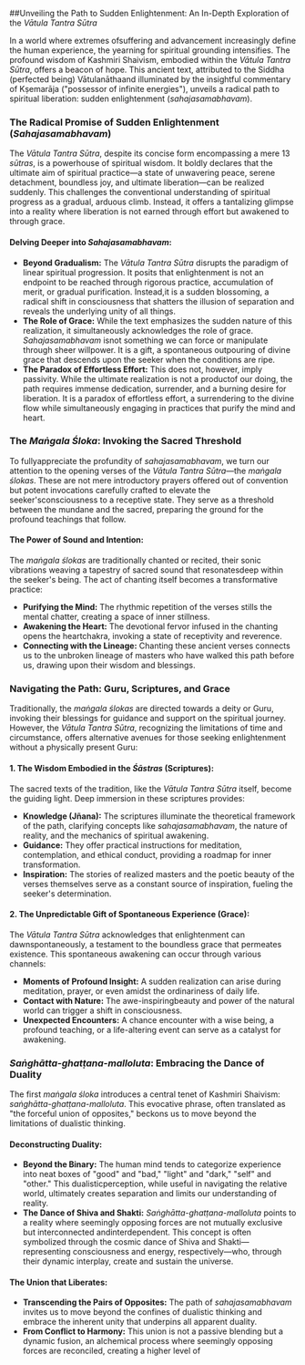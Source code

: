 ##Unveiling the Path to Sudden Enlightenment: An In-Depth Exploration of the *Vātula Tantra Sūtra*

In a world where extremes ofsuffering and advancement increasingly define the human experience, the yearning for spiritual grounding intensifies. The profound wisdom of Kashmiri Shaivism, embodied within the *Vātula Tantra Sūtra*, offers a beacon of hope. This ancient text, attributed to the Siddha (perfected being) Vātulanāthaand illuminated by the insightful commentary of Kṣemarāja ("possessor of infinite energies"), unveils a radical path to spiritual liberation: sudden enlightenment (*sahajasamabhavam*). 

### The Radical Promise of Sudden Enlightenment (*Sahajasamabhavam*)

The *Vātula Tantra Sūtra*, despite its concise form encompassing a mere 13 *sūtras*, is a powerhouse of spiritual wisdom. It boldly declares that the ultimate aim of spiritual practice—a state of unwavering peace, serene detachment, boundless joy, and ultimate liberation—can be realized suddenly. This challenges the conventional understanding of spiritual progress as a gradual, arduous climb. Instead, it offers a tantalizing glimpse into a reality where liberation is not earned through effort but awakened to through grace.

#### Delving Deeper into *Sahajasamabhavam*:

* **Beyond Gradualism:** The *Vātula Tantra Sūtra* disrupts the paradigm of linear spiritual progression. It posits that enlightenment is not an endpoint to be reached through rigorous practice, accumulation of merit, or gradual purification. Instead,it is a sudden blossoming, a radical shift in consciousness that shatters the illusion of separation and reveals the underlying unity of all things.
* **The Role of Grace:** While the text emphasizes the sudden nature of this realization, it simultaneously acknowledges the role of grace. *Sahajasamabhavam* isnot something we can force or manipulate through sheer willpower. It is a gift, a spontaneous outpouring of divine grace that descends upon the seeker when the conditions are ripe. 
* **The Paradox of Effortless Effort:** This does not, however, imply passivity. While the ultimate realization is not a productof our doing, the path requires immense dedication, surrender, and a burning desire for liberation. It is a paradox of effortless effort, a surrendering to the divine flow while simultaneously engaging in practices that purify the mind and heart.

### The *Maṅgala Śloka*: Invoking the Sacred Threshold

To fullyappreciate the profundity of *sahajasamabhavam*, we turn our attention to the opening verses of the *Vātula Tantra Sūtra*—the *maṅgala ślokas*. These are not mere introductory prayers offered out of convention but potent invocations carefully crafted to elevate the seeker'sconsciousness to a receptive state. They serve as a threshold between the mundane and the sacred, preparing the ground for the profound teachings that follow.

#### The Power of Sound and Intention:

The *maṅgala ślokas* are traditionally chanted or recited, their sonic vibrations weaving a tapestry of sacred sound that resonatesdeep within the seeker's being. The act of chanting itself becomes a transformative practice:
* **Purifying the Mind:** The rhythmic repetition of the verses stills the mental chatter, creating a space of inner stillness.
* **Awakening the Heart:** The devotional fervor infused in the chanting opens the heartchakra, invoking a state of receptivity and reverence.
* **Connecting with the Lineage:** Chanting these ancient verses connects us to the unbroken lineage of masters who have walked this path before us, drawing upon their wisdom and blessings.

### Navigating the Path: Guru, Scriptures, and Grace

Traditionally, the *maṅgala ślokas* are directed towards a deity or Guru, invoking their blessings for guidance and support on the spiritual journey. However, the *Vātula Tantra Sūtra*, recognizing the limitations of time and circumstance, offers alternative avenues for those seeking enlightenment without a physically present Guru:

#### 1. The Wisdom Embodied in the *Śāstras* (Scriptures):

The sacred texts of the tradition, like the *Vātula Tantra Sūtra* itself, become the guiding light. Deep immersion in these scriptures provides:

* **Knowledge (Jñana):** The scriptures illuminate the theoretical framework of the path, clarifying concepts like *sahajasamabhavam*, the nature of reality, and the mechanics of spiritual awakening.
* **Guidance:** They offer practical instructions for meditation, contemplation, and ethical conduct, providing a roadmap for inner transformation. 
* **Inspiration:** The stories of realized masters and the poetic beauty of the verses themselves serve as a constant source of inspiration, fueling the seeker's determination.

#### 2. The Unpredictable Gift of Spontaneous Experience (Grace):

The *Vātula Tantra Sūtra* acknowledges that enlightenment can dawnspontaneously, a testament to the boundless grace that permeates existence. This spontaneous awakening can occur through various channels:

* **Moments of Profound Insight:** A sudden realization can arise during meditation, prayer, or even amidst the ordinariness of daily life.
* **Contact with Nature:** The awe-inspiringbeauty and power of the natural world can trigger a shift in consciousness.
* **Unexpected Encounters:** A chance encounter with a wise being, a profound teaching, or a life-altering event can serve as a catalyst for awakening.

### *Saṅghātta-ghatṭana-malloluta*: Embracing the Dance of Duality

The first *maṅgala śloka* introduces a central tenet of Kashmiri Shaivism: *saṅghātta-ghatṭana-malloluta*. This evocative phrase, often translated as "the forceful union of opposites," beckons us to move beyond the limitations of dualistic thinking.

#### Deconstructing Duality:

* **Beyond the Binary:** The human mind tends to categorize experience into neat boxes of "good" and "bad," "light" and "dark," "self" and "other." This dualisticperception, while useful in navigating the relative world, ultimately creates separation and limits our understanding of reality. 
* **The Dance of Shiva and Shakti:** *Saṅghātta-ghatṭana-malloluta* points to a reality where seemingly opposing forces are not mutually exclusive but interconnected andinterdependent. This concept is often symbolized through the cosmic dance of Shiva and Shakti—representing consciousness and energy, respectively—who, through their dynamic interplay, create and sustain the universe.

#### The Union that Liberates:

* **Transcending the Pairs of Opposites:** The path of *sahajasamabhavam* invites us to move beyond the confines of dualistic thinking and embrace the inherent unity that underpins all apparent duality. 
* **From Conflict to Harmony:** This union is not a passive blending but a dynamic fusion, an alchemical process where seemingly opposing forces are reconciled, creating a higher level of